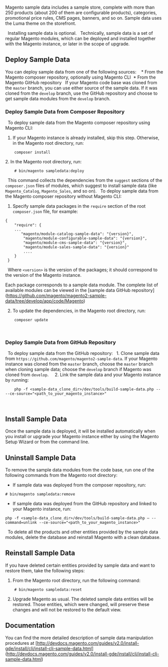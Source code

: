 Magento sample data includes a sample store, complete with more than 250 products (about 200 of them are configurable products), categories, promotional price rules, CMS pages, banners, and so on. Sample data uses the Luma theme on the storefront.

 
Installing sample data is optional.
 
Technically, sample data is a set of regular Magento modules, which can be deployed and installed together with the Magento instance, or later in the scope of upgrade.
 
 
## Deploy Sample Data ##
You can deploy sample data from one of the following sources:
 
 * From the Magento composer repository, optionally using Magento CLI
 * From the Magento GitHub repository
 
If your Magento code base was cloned from the `master` branch, you can use either source of the sample data. If it was cloned from the `develop` branch, use the GitHub repository and choose to get sample data modules from the `develop` branch.
 
### Deploy Sample Data from Composer Repository ###
 
To deploy sample data from the Magento composer repository using Magento CLI:
 

1. If your Magento instance is already installed, skip this step. Otherwise, in the Magento root directory, run:

```
    composer install
```

2. In the Magento root directory, run: 
 
```
    # bin/magento sampledata:deploy
```
 
This command collects the dependencies from the `suggest` sections of the `composer.json` files of modules, which suggest to install sample data (like `Magento_Catalog`, `Magento_Sales`, and so on).
 
To deploy sample data from the Magento composer repository without Magento CLI:
 
1. Specify sample data packages in the `require` section of the root `composer.json` file, for example:
 
```
{
    "require": {
    ...
       "magento/module-catalog-sample-data": "{version}",
        "magento/module-configurable-sample-data": "{version}",
        "magento/module-cms-sample-data": "{version}",
        "magento/module-sales-sample-data": "{version}"
        ....
    }
 }
```
 
Where `<version>` is the version of the packages; it should correspond to the version of the Magento instance.

Each package corresponds to a sample data module. The complete list of available modules can be viewed in the [sample data GitHub repository] (https://github.com/magento/magento2-sample-data/tree/develop/app/code/Magento)

2. To update the dependencies, in the Magento root directory, run:
 
```
    composer update
```
 
### Deploy Sample Data from GitHub Repository
 
To deploy sample data from the GitHub repository:
 
1. Clone sample data from `https://github.com/magento/magento2-sample-data`.
If your Magento instance was cloned from the `master` branch, choose the `master` branch when cloning sample data; choose the `develop` branch if Magento was cloned from `develop`.
 
 
2. Link the sample data and your Magento instance by running:
 
```
    php -f <sample-data_clone_dir>/dev/tools/build-sample-data.php -- --ce-source="<path_to_your_magento_instance>"
```
 
## Install Sample Data
Once the sample data is deployed, it will be installed automatically when you install or upgrade your Magento instance either by using the Magento Setup Wizard or from the command line.
 
 
## Uninstall Sample Data
To remove the sample data modules from the code base, run one of the following commands from the Magento root directory:

- If sample data was deployed from the composer repository, run:

```
# bin/magento sampledata:remove
```

- If sample data was deployed from the GitHub repository and linked to your Magento instance, run:

```
php -f <sample-data_clone_dir>/dev/tools/build-sample-data.php – --command=unlink --ce-source="<path_to_your_magento_instance>"
```
 
To delete all the products and other entities provided by the sample data modules, delete the database and reinstall Magento with a clean database.
 
## Reinstall Sample Data
If you have deleted certain entities provided by sample data and want to restore them, take the following steps: 

1. From the Magento root directory, run the following command:
```
    # bin/magento sampledata:reset
```
2. Upgrade Magento as usual. The deleted sample data entities will be restored. Those entities, which were changed, will preserve these changes and will not be restored to the default view.
 
 
## Documentation
You can find the more detailed description of sample data manipulation procedures at [http://devdocs.magento.com/guides/v2.0/install-gde/install/cli/install-cli-sample-data.html] (http://devdocs.magento.com/guides/v2.0/install-gde/install/cli/install-cli-sample-data.html)
